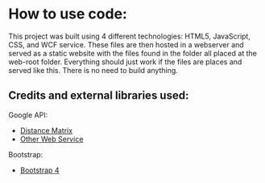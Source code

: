 # How to use code:
This project was built using 4 different technologies: HTML5, JavaScript, CSS, and WCF service. These files are then hosted in a webserver and served as a static website with the files found in the folder all placed at the web-root folder.
Everything should just work if the files are places and served like this. There is no need to build anything.

## Credits and external libraries used:
Google API:
* [Distance Matrix](https://developers.google.com/maps/documentation/distancematrix/)
* [Other Web Service](https://developers.google.com/maps/documentation/webservices/)

Bootstrap:
* [Bootstrap 4](https://getbootstrap.com/)